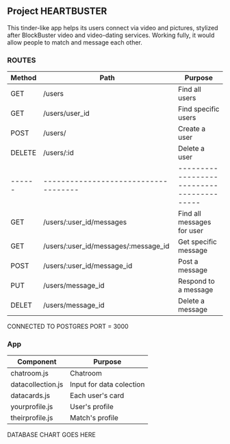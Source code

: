 ## Project HEARTBUSTER
This tinder-like app helps its users connect via video and pictures, stylized after BlockBuster video and video-dating services. Working fully, it would allow people to match and message each other.

### ROUTES
| Method | Path                                 | Purpose                                   |
| ------ | ------------------------------------ | ----------------------------------------- |
| GET    | /users                               | Find all users                            |
| GET    | /users/user_id                       | Find specific users                       |
| POST   | /users/                              | Create a user                             |
| DELETE | /users/:id                           | Delete a user                             |
| ------ | ------------------------------------ | ----------------------------------------- |
| GET    | /users/:user_id/messages             | Find all messages for user                |
| GET    | /users/:user_id/messages/:message_id | Get specific message                      |
| POST   | /users/:user_id/message_id           | Post a message                            |
| PUT    | /users/message_id                    | Respond to a message                      |
| DELET  | /users/message_id                    | Delete a message                          |


CONNECTED TO POSTGRES
PORT = 3000

### App 
| Component                 | Purpose                                                                         |
| ------------------------- | ------------------------------------------------------------------------------- |
| chatroom.js             | Chatroom                                                                        |
| datacollection.js       | Input for data colection                                                        |
| datacards.js            | Each user's card                                                                |
| yourprofile.js          | User's profile                                                                  |
| theirprofile.js         | Match's profile                                                                  |


DATABASE CHART GOES HERE
